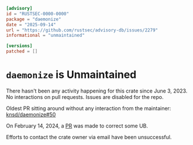 ```toml
[advisory]
id = "RUSTSEC-0000-0000"
package = "daemonize"
date = "2025-09-14"
url = "https://github.com/rustsec/advisory-db/issues/2279"
informational = "unmaintained"

[versions]
patched = []
```

# `daemonize` is Unmaintained

There hasn't been any activity happening for this crate since June 3, 2023. No interactions on pull requests. Issues are disabled for the repo.

Oldest PR sitting around without any interaction from the maintainer: [knsd/daemonize#50](https://github.com/knsd/daemonize/pull/50)

On February 14, 2024, a [PR](https://github.com/knsd/daemonize/pull/57) was made to correct some UB.

Efforts to contact the crate owner via email have been unsuccessful.
